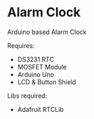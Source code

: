 # Alarm Clock

Arduino based Alarm Clock

Requires:

* DS3231 RTC
* MOSFET Module
* Arduino Uno
* LCD & Button Shield

Libs required:

* Adafruit RTCLib
